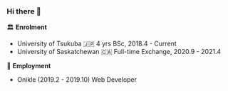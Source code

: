 ### Hi there 👋

🏛 **Enrolment**
- University of Tsukuba 🇯🇵 4 yrs BSc, 2018.4 - Current
- University of Saskatchewan 🇨🇦 Full-time Exchange, 2020.9 - 2021.4

🏢 **Employment**
- Onikle (2019.2 - 2019.10) Web Developer

<!--
**HarukiKinoshita/HarukiKinoshita** is a ✨ _special_ ✨ repository because its `README.md` (this file) appears on your GitHub profile.

Here are some ideas to get you started:

- 🔭 I’m currently working on ...
- 🌱 I’m currently learning ...
- 👯 I’m looking to collaborate on ...
- 🤔 I’m looking for help with ...
- 💬 Ask me about ...
- 📫 How to reach me: ...
- 😄 Pronouns: ...
- ⚡ Fun fact: ...
-->
